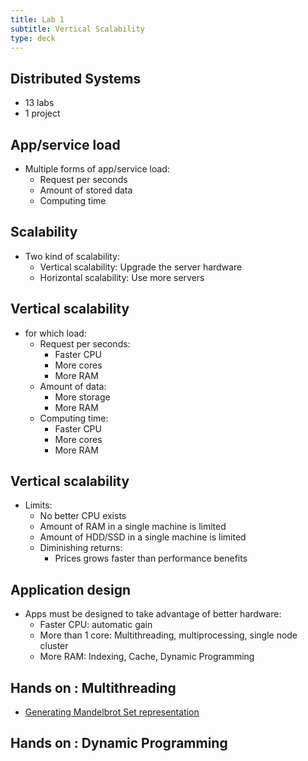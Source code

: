 ```yaml
---
title: Lab 1
subtitle: Vertical Scalability
type: deck
---
```


## Distributed Systems

- 13 labs
- 1 project

## App/service load

- Multiple forms of app/service load:
  - Request per seconds
  - Amount of stored data
  - Computing time

## Scalability

- Two kind of scalability:
  - Vertical scalability: Upgrade the server hardware
  - Horizontal scalability: Use more servers

## Vertical scalability

- for which load:
  - Request per seconds:
    - Faster CPU
    - More cores
    - More RAM
  - Amount of data:
    - More storage
    - More RAM
  - Computing time:
    - Faster CPU
    - More cores
    - More RAM

## Vertical scalability

- Limits:
  - No better CPU exists
  - Amount of RAM in a single machine is limited
  - Amount of HDD/SSD in a single machine is limited
  - Diminishing returns:
    - Prices grows faster than performance benefits

## Application design

- Apps must be designed to take advantage of better hardware:
  - Faster CPU: automatic gain
  - More than 1 core: Multithreading, multiprocessing, single node cluster
  - More RAM: Indexing, Cache, Dynamic Programming

## Hands on : Multithreading

- [Generating Mandelbrot Set representation](./mandelbrot.html)

## Hands on : Dynamic Programming
